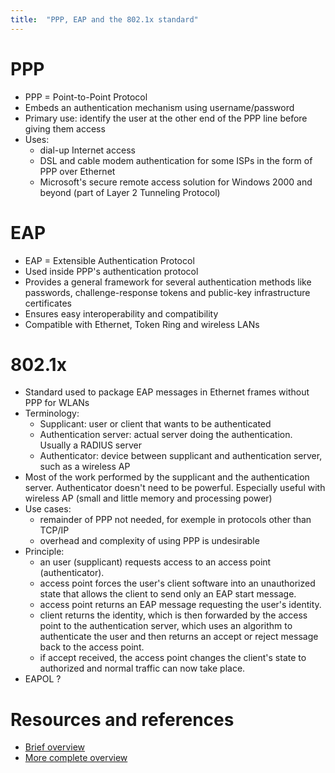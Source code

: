 ```yaml
---
title:  "PPP, EAP and the 802.1x standard"
---
```


# PPP
* PPP = Point-to-Point Protocol
* Embeds an authentication mechanism using username/password
* Primary use: identify the user at the other end of the PPP line before giving them access
* Uses:
    * dial-up Internet access
    * DSL and cable modem authentication for some ISPs in the form of PPP over Ethernet
    * Microsoft's secure remote access solution for Windows 2000 and beyond (part of Layer 2 Tunneling Protocol)

# EAP
* EAP = Extensible Authentication Protocol
* Used inside PPP's authentication protocol
* Provides a general framework for several authentication methods like passwords, challenge-response tokens and public-key infrastructure certificates
* Ensures easy interoperability and compatibility
* Compatible with Ethernet, Token Ring and wireless LANs


# 802.1x
* Standard used to package EAP messages in Ethernet frames without PPP for WLANs
* Terminology:
    * Supplicant: user or client that wants to be authenticated
    * Authentication server: actual server doing the authentication. Usually a RADIUS server
    * Authenticator: device between supplicant and authentication server, such as a wireless AP  
* Most of the work performed by the supplicant and the authentication server. Authenticator doesn't need to be powerful. Especially useful with wireless AP (small and little memory and processing power)
* Use cases:
    * remainder of PPP not needed, for exemple in protocols other than TCP/IP
    * overhead and complexity of using PPP is undesirable
* Principle:
    * an user (supplicant) requests access to an access point (authenticator).
    * access point forces the user's client software into an unauthorized state that allows the client to send only an EAP start message.
    * access point returns an EAP message requesting the user's identity.
    * client returns the identity, which is then forwarded by the access point to the authentication server, which uses an algorithm to authenticate the user and then returns an accept or reject message back to the access point.
    * if accept received, the access point changes the client's state to authorized and normal traffic can now take place.
* EAPOL ?

# Resources and references
* [Brief overview](https://searchmobilecomputing.techtarget.com/definition/8021X)
* [More complete overview](https://www.networkworld.com/article/2216499/security/wireless-what-is-802-1x.html)
